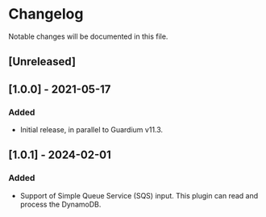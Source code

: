 # Changelog
Notable changes will be documented in this file.

## [Unreleased]

## [1.0.0] - 2021-05-17
### Added
- Initial release, in parallel to Guardium v11.3.

## [1.0.1] - 2024-02-01
### Added
- Support of Simple Queue Service (SQS) input. This plugin can read and process the DynamoDB.




